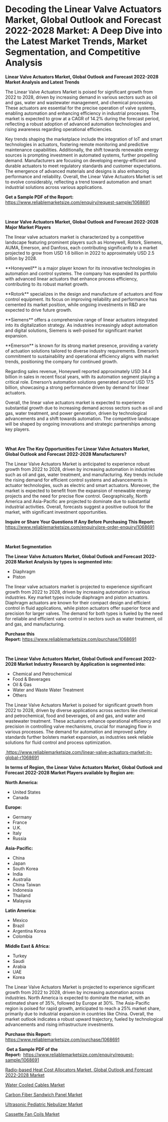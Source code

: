 <p><h1>Decoding the Linear Valve Actuators Market, Global Outlook and Forecast 2022-2028 Market: A Deep Dive into the Latest Market Trends, Market Segmentation, and Competitive Analysis</h1></p><p><strong>Linear Valve Actuators Market, Global Outlook and Forecast 2022-2028 Market Analysis and Latest Trends</strong></p>
<p><p>The Linear Valve Actuators Market is poised for significant growth from 2022 to 2028, driven by increasing demand in various sectors such as oil and gas, water and wastewater management, and chemical processing. These actuators are essential for the precise operation of valve systems, enabling automation and enhancing efficiency in industrial processes. The market is expected to grow at a CAGR of 14.2% during the forecast period, reflecting a robust adoption of advanced automation technologies and rising awareness regarding operational efficiencies.</p><p>Key trends shaping the marketplace include the integration of IoT and smart technologies in actuators, fostering remote monitoring and predictive maintenance capabilities. Additionally, the shift towards renewable energy sources is prompting investment in automated systems, further propelling demand. Manufacturers are focusing on developing energy-efficient and durable actuators to meet regulatory standards and customer expectations. The emergence of advanced materials and designs is also enhancing performance and reliability. Overall, the Linear Valve Actuators Market is set to evolve considerably, reflecting a trend toward automation and smart industrial solutions across various applications.</p></p>
<p><strong>Get a Sample PDF of the Report:&nbsp;</strong> <a href="https://www.reliablemarketsize.com/enquiry/request-sample/1068691?utm_campaign=1131&utm_medium=2&utm_source=Github&utm_content=ia&utm_term=29102024&utm_id=linear-valve-actuators-market-global-outlook-and-forecast-2022-2028">https://www.reliablemarketsize.com/enquiry/request-sample/1068691</a></p>
<p>&nbsp;</p>
<p><strong>Linear Valve Actuators Market, Global Outlook and Forecast 2022-2028 Major Market Players</strong></p>
<p><p>The linear valve actuators market is characterized by a competitive landscape featuring prominent players such as Honeywell, Rotork, Siemens, AUMA, Emerson, and Danfoss, each contributing significantly to a market projected to grow from USD 1.6 billion in 2022 to approximately USD 2.5 billion by 2028.</p><p>**Honeywell** is a major player known for its innovative technologies in automation and control systems. The company has expanded its portfolio with advanced linear actuators that enhance process efficiency, contributing to its robust market growth. </p><p>**Rotork** specializes in the design and manufacture of actuators and flow control equipment. Its focus on improving reliability and performance has cemented its market position, while ongoing investments in R&D are expected to drive future growth.</p><p>**Siemens** offers a comprehensive range of linear actuators integrated into its digitalization strategy. As industries increasingly adopt automation and digital solutions, Siemens is well-poised for significant market expansion. </p><p>**Emerson** is known for its strong market presence, providing a variety of actuation solutions tailored to diverse industry requirements. Emerson’s commitment to sustainability and operational efficiency aligns with market trends, positioning the company for continued growth.</p><p>Regarding sales revenue, Honeywell reported approximately USD 34.4 billion in sales in recent fiscal years, with its automation segment playing a critical role. Emerson’s automation solutions generated around USD 17.5 billion, showcasing a strong performance driven by demand for linear actuators.</p><p>Overall, the linear valve actuators market is expected to experience substantial growth due to increasing demand across sectors such as oil and gas, water treatment, and power generation, driven by technological advancements and a shift towards automation. The competitive landscape will be shaped by ongoing innovations and strategic partnerships among key players.</p></p>
<p>&nbsp;</p>
<p><strong>What Are The Key Opportunities For Linear Valve Actuators Market, Global Outlook and Forecast 2022-2028 Manufacturers?</strong></p>
<p><p>The Linear Valve Actuators Market is anticipated to experience robust growth from 2022 to 2028, driven by increasing automation in industries such as oil and gas, water treatment, and manufacturing. Key trends include the rising demand for efficient control systems and advancements in actuator technologies, such as electric and smart actuators. Moreover, the market is expected to benefit from the expansion of renewable energy projects and the need for precise flow control. Geographically, North America and Asia-Pacific are projected to dominate due to substantial industrial activities. Overall, forecasts suggest a positive outlook for the market, with significant investment opportunities.</p></p>
<p><strong>Inquire or Share Your Questions If Any Before Purchasing This Report:</strong> <a href="https://www.reliablemarketsize.com/enquiry/pre-order-enquiry/1068691?utm_campaign=1131&utm_medium=2&utm_source=Github&utm_content=ia&utm_term=29102024&utm_id=linear-valve-actuators-market-global-outlook-and-forecast-2022-2028">https://www.reliablemarketsize.com/enquiry/pre-order-enquiry/1068691</a></p>
<p>&nbsp;</p>
<p><strong>Market Segmentation</strong></p>
<p><strong>The Linear Valve Actuators Market, Global Outlook and Forecast 2022-2028 Market Analysis by types is segmented into:</strong></p>
<p><ul><li>Diaphragm</li><li>Piston</li></ul></p>
<p><p>The linear valve actuators market is projected to experience significant growth from 2022 to 2028, driven by increasing automation in various industries. Key market types include diaphragm and piston actuators. Diaphragm actuators are known for their compact design and efficient control in fluid applications, while piston actuators offer superior force and precision for larger valves. The demand for both types is fueled by the need for reliable and efficient valve control in sectors such as water treatment, oil and gas, and manufacturing.</p></p>
<p><strong>Purchase this Report:&nbsp;</strong><a href="https://www.reliablemarketsize.com/purchase/1068691?utm_campaign=1131&utm_medium=2&utm_source=Github&utm_content=ia&utm_term=29102024&utm_id=linear-valve-actuators-market-global-outlook-and-forecast-2022-2028">https://www.reliablemarketsize.com/purchase/1068691</a></p>
<p>&nbsp;</p>
<p><strong>The Linear Valve Actuators Market, Global Outlook and Forecast 2022-2028 Market Industry Research by Application is segmented into:</strong></p>
<p><ul><li>Chemical and Petrochemical</li><li>Food & Beverages</li><li>Oil & Gas</li><li>Water and Waste Water Treatment</li><li>Others</li></ul></p>
<p><p>The Linear Valve Actuators Market is poised for significant growth from 2022 to 2028, driven by diverse applications across sectors like chemical and petrochemical, food and beverages, oil and gas, and water and wastewater treatment. These actuators enhance operational efficiency and precision in controlling valve mechanisms, crucial for managing flow in various processes. The demand for automation and improved safety standards further bolsters market expansion, as industries seek reliable solutions for fluid control and process optimization.</p></p>
<p><a href="https://www.reliablemarketsize.com/linear-valve-actuators-market-in-global-r1068691?utm_campaign=1131&utm_medium=2&utm_source=Github&utm_content=ia&utm_term=29102024&utm_id=linear-valve-actuators-market-global-outlook-and-forecast-2022-2028">&nbsp;https://www.reliablemarketsize.com/linear-valve-actuators-market-in-global-r1068691</a></p>
<p><strong>In terms of Region, the Linear Valve Actuators Market, Global Outlook and Forecast 2022-2028 Market Players available by Region are:</strong></p>
<p>
    <p> <strong> North America: </strong>
        <ul>
            <li>United States</li>
            <li>Canada</li>
        </ul>
        </p> 
    <p> <strong> Europe: </strong>
        <ul>
            <li>Germany</li>
            <li>France</li>
            <li>U.K.</li>
            <li>Italy</li>
            <li>Russia</li>
        </ul>
        </p> 
    <p> <strong> Asia-Pacific: </strong>
        <ul>
            <li>China</li>
            <li>Japan</li>
            <li>South Korea</li>
            <li>India</li>
            <li>Australia</li>
            <li>China Taiwan</li>
            <li>Indonesia</li>
            <li>Thailand</li>
            <li>Malaysia</li>
        </ul>
        </p> 
    <p> <strong> Latin America: </strong>
        <ul>
            <li>Mexico</li>
            <li>Brazil</li>
            <li>Argentina Korea</li>
            <li>Colombia</li>
        </ul>
        </p> 
    <p> <strong> Middle East & Africa: </strong>
        <ul>
            <li>Turkey</li>
            <li>Saudi</li>
            <li>Arabia</li>
            <li>UAE</li>
            <li>Korea</li>
        </ul>
    </p>
    </p>
<p><p>The Linear Valve Actuators Market is projected to experience significant growth from 2022 to 2028, driven by increasing automation across industries. North America is expected to dominate the market, with an estimated share of 35%, followed by Europe at 30%. The Asia-Pacific region is poised for rapid growth, anticipated to reach a 25% market share, primarily due to industrial expansion in countries like China. Overall, the market outlook indicates a robust upward trajectory, fueled by technological advancements and rising infrastructure investments.</p></p>
<p><strong>Purchase this Report: </strong><a href="https://www.reliablemarketsize.com/purchase/1068691?utm_campaign=1131&utm_medium=2&utm_source=Github&utm_content=ia&utm_term=29102024&utm_id=linear-valve-actuators-market-global-outlook-and-forecast-2022-2028">https://www.reliablemarketsize.com/purchase/1068691</a></p>
<p>&nbsp;<strong>Get a Sample PDF of the Report:&nbsp;&nbsp;</strong><a href="https://www.reliablemarketsize.com/enquiry/request-sample/1068691?utm_campaign=1131&utm_medium=2&utm_source=Github&utm_content=ia&utm_term=29102024&utm_id=linear-valve-actuators-market-global-outlook-and-forecast-2022-2028">https://www.reliablemarketsize.com/enquiry/request-sample/1068691</a></p>
<p><strong></strong></p>
<p><p><a href="https://github.com/doyeme32g/Market-Research-Report-List-1/blob/main/radio-based-heat-cost-allocators-market-global-outlook-and-forecast-2022-2028-market.md?utm_campaign=1131&utm_medium=2&utm_source=Github&utm_content=ia&utm_term=29102024&utm_id=linear-valve-actuators-market-global-outlook-and-forecast-2022-2028">Radio-based Heat Cost Allocators Market, Global Outlook and Forecast 2022-2028 Market</a></p><p><a href="https://www.linkedin.com/pulse/global-water-cooled-cables-market-pulse-trends-growth-analysis-yegtc?utm_campaign=1131&utm_medium=2&utm_source=Github&utm_content=ia&utm_term=29102024&utm_id=linear-valve-actuators-market-global-outlook-and-forecast-2022-2028">Water Cooled Cables Market</a></p><p><a href="https://www.linkedin.com/pulse/carbon-fiber-sandwich-panel-spectrum-usage-patterns-sector-evolution-2n8nc?utm_campaign=1131&utm_medium=2&utm_source=Github&utm_content=ia&utm_term=29102024&utm_id=linear-valve-actuators-market-global-outlook-and-forecast-2022-2028">Carbon Fiber Sandwich Panel Market</a></p><p><a href="https://issuu.com/reportprime-2/docs/ultrasonic-pediatric-nebulizer-mark_ee2189cd3a2146?utm_campaign=1131&utm_medium=2&utm_source=Github&utm_content=ia&utm_term=29102024&utm_id=linear-valve-actuators-market-global-outlook-and-forecast-2022-2028">Ultrasonic Pediatric Nebulizer Market</a></p><p><a href="https://issuu.com/reportprime-2/docs/cassette-fan-coils-market-size-2030_a696dffefe2678?utm_campaign=1131&utm_medium=2&utm_source=Github&utm_content=ia&utm_term=29102024&utm_id=linear-valve-actuators-market-global-outlook-and-forecast-2022-2028">Cassette Fan Coils Market</a></p></p>